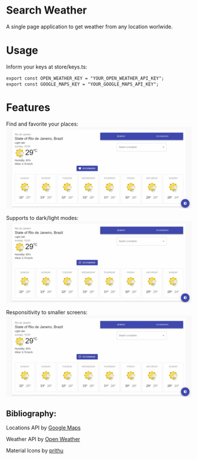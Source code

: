# Search Weather

A single page application to get weather from any location worlwide.

# Usage

Inform your keys at store/keys.ts:
```
export const OPEN_WEATHER_KEY = "YOUR_OPEN_WEATHER_API_KEY";
export const GOOGLE_MAPS_KEY = "YOUR_GOOGLE_MAPS_API_KEY";
```

# Features
Find and favorite your places:
![](public/gifs/functionalities.gif)

Supports to dark/light modes:
![](public/gifs/theme-switch.gif)

Responsitivity to smaller screens:
![](public/gifs/theme-switch.gif)

## Bibliography:
Locations API by [Google Maps](https://developers.google.com/maps/)

Weather API by [Open Weather](https://openweathermap.org/api)

Material Icons by [prithu](https://twitter.com/prithu524)
